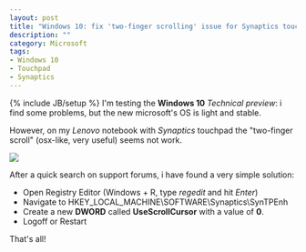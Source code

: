 ```yaml
---
layout: post
title: "Windows 10: fix 'two-finger scrolling' issue for Synaptics touchpads"
description: ""
category: Microsoft
tags: 
- Windows 10
- Touchpad
- Synaptics
---
```

{% include JB/setup %}
I'm testing the **Windows 10** *Technical preview*: i find some problems, but the new microsoft's OS is light and stable.

However, on my *Lenovo* notebook with *Synaptics* touchpad the "two-finger scroll" (osx-like, very useful) seems not work.

![](http://www.lenovo.com/images/gallery/main/lenovo-laptop-ideapad-z500-touch-closeup-touchpad-4.jpg)

<!-- more -->

After a quick search on support forums, i have found a very simple solution:

*  Open Registry Editor (Windows + R, type *regedit* and hit *Enter*)
*  Navigate to HKEY_LOCAL_MACHINE\SOFTWARE\Synaptics\SynTPEnh
*  Create a new **DWORD** called **UseScrollCursor** with a value of **0**.
*  Logoff or Restart

That's all!